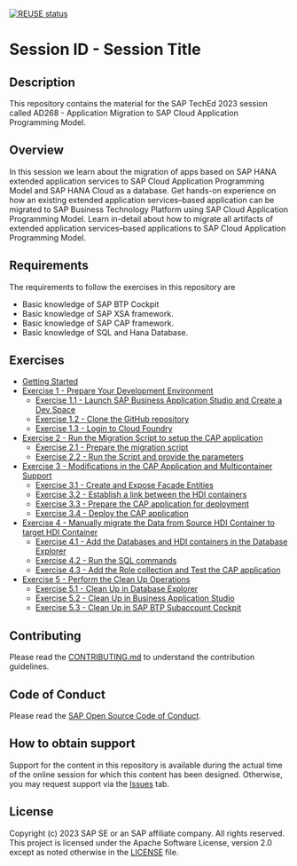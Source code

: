 [![REUSE status](https://api.reuse.software/badge/github.com/SAP-samples/teched2023-AD268)](https://api.reuse.software/info/github.com/SAP-samples/teched2023-AD268)

# Session ID - Session Title

## Description

This repository contains the material for the SAP TechEd 2023 session called AD268 - Application Migration to SAP Cloud Application Programming Model.


## Overview

In this session we learn about the migration of apps based on SAP HANA extended application services to SAP Cloud Application Programming Model and SAP HANA Cloud as a database. Get hands-on experience on how an existing extended application services–based application can be migrated to SAP Business Technology Platform using SAP Cloud Application Programming Model. Learn in-detail about how to migrate all artifacts of extended application services–based applications to SAP Cloud Application Programming Model.

## Requirements

The requirements to follow the exercises in this repository are
- Basic knowledge of SAP BTP Cockpit
- Basic knowledge of SAP XSA framework.
- Basic knowledge of SAP CAP framework.
- Basic knowledge of SQL and Hana Database.

## Exercises

- [Getting Started](exercises/ex0/)
- [Exercise 1 - Prepare Your Development Environment](exercises/ex1/)
    - [Exercise 1.1 - Launch SAP Business Application Studio and Create a Dev Space](exercises/ex1#exercise-11-launch-sap-business-application-studio-and-create-a-dev-space)
    - [Exercise 1.2 - Clone the GitHub repository](exercises/ex1#exercise-12-clone-the-github-repository)
    - [Exercise 1.3 - Login to Cloud Foundry](exercises/ex1#exercise-13-login-to-cloud-foundry)
- [Exercise 2 - Run the Migration Script to setup the CAP application](exercises/ex2/)
    - [Exercise 2.1 - Prepare the migration script](exercises/ex2#exercise-21-prepare-the-migration-script)
    - [Exercise 2.2 - Run the Script and provide the parameters](exercises/ex2#exercise-22-run-the-script-and-provide-the-parameters)
- [Exercise 3 - Modifications in the CAP Application and Multicontainer Support](exercises/ex3/)
    - [Exercise 3.1 - Create and Expose Facade Entities](exercises/ex3#exercise-31-create-and-expose-facade-entities)
    - [Exercise 3.2 - Establish a link between the HDI containers](exercises/ex3#exercise-32-establish-a-link-between-the-hdi-containers)
    - [Exercise 3.3 - Prepare the CAP application for deployment](exercises/ex3#exercise-33-prepare-the-cap-application-for-deployment)
    - [Exercise 3.4 - Deploy the CAP application](exercises/ex3#exercise-34-deploy-the-cap-application)
- [Exercise 4 - Manually migrate the Data from Source HDI Container to target HDI Container](exercises/ex4/)
    - [Exercise 4.1 - Add the Databases and HDI containers in the Database Explorer](exercises/ex4#exercise-41-add-the-databases-and-hdi-containers-in-the-database-explorer)
    - [Exercise 4.2 - Run the SQL commands](exercises/ex4#exercise-42-run-the-sql-commands)
    - [Exercise 4.3 - Add the Role collection and Test the CAP application](exercises/ex4#exercise-43-add-the-role-collection-and-test-the-cap-application)
- [Exercise 5 - Perform the Clean Up Operations](exercises/ex5/)
    - [Exercise 5.1 - Clean Up in Database Explorer](exercises/ex5#exercise-51-clean-up-in-database-explorer)
    - [Exercise 5.2 - Clean Up in Business Application Studio](exercises/ex5#exercise-52-clean-up-in-business-application-studio)
    - [Exercise 5.3 - Clean Up in SAP BTP Subaccount Cockpit](exercises/ex5#exercise-53-clean-up-in-sap-btp-subaccount-cockpit)

## Contributing
Please read the [CONTRIBUTING.md](./CONTRIBUTING.md) to understand the contribution guidelines.

## Code of Conduct
Please read the [SAP Open Source Code of Conduct](https://github.com/SAP-samples/.github/blob/main/CODE_OF_CONDUCT.md).

## How to obtain support

Support for the content in this repository is available during the actual time of the online session for which this content has been designed. Otherwise, you may request support via the [Issues](../../issues) tab.

## License
Copyright (c) 2023 SAP SE or an SAP affiliate company. All rights reserved. This project is licensed under the Apache Software License, version 2.0 except as noted otherwise in the [LICENSE](LICENSES/Apache-2.0.txt) file.
